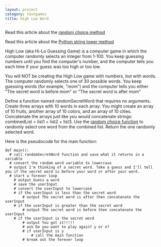 ```yaml
---
layout: project
category: textgames
title: High Low Word
---
```

Read this article about the [random choice method](https://www.w3schools.com/python/ref_random_choice.asp)

Read this article about the [Python string lower method](https://www.w3schools.com/python/ref_string_lower.asp)

High Low (aka Hi-Lo Guessing Game) is a computer game in which the computer randomly selects an integer from 1-100. You keep guessing numbers until you find the computer's number, and the computer tells you each time if your guess was too high or too low.

You will NOT be creating the High Low game with numbers, but with words. The computer randomly selects one of 30 possible words. You keep guessing words (for example, "mom") and the computer tells you either "The secret word is before mom" or "The secret word is after mom"

Define a function named randomSecretWord that requires no arguments. Create three arrays with 10 words in each array. You might create an array of 10 fruits, another array of 10 colors, and an array of 10 cities. Concatenate the arrays just like you would concatenate strings: combinedList = list1 + list2 + list3. Use the [random choice function](https://www.w3schools.com/python/ref_random_choice.asp) to randomly select one word from the combined list. Return the one randomly selected word.

Here is the pseudocode for the main function:
```
def main():
  # call randomSecretWord function and save what it returns in a variable
  # convert the random word variable to lowercase
  # output I'm thinking of a secret word. Take a guess and I'll tell you if the secret word is before your word or after your word.
  # start a forever loop
    # output Guess a word
    # save the userInput
    # convert the userInput to lowercase
    # if the userInput is less than the secret word
        # output The secret word is after then concatenate the userInput
    # if the userInput is greater than the secret word
        # output The secret word is before then concatenate the userInput
    # if the userInput is the secret word
        # output You got it!!!!!
        # ask Do you want to play again? y or n?
        # if userInput is y
            # call the main function
        # break out the forever loop

```
